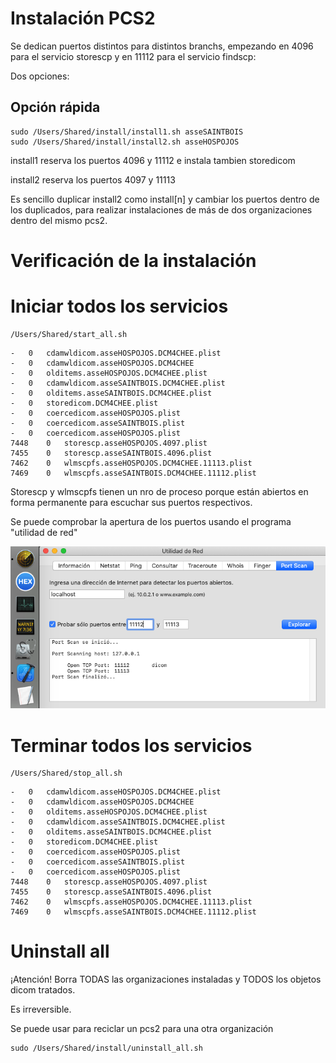 # Instalación PCS2

Se dedican puertos distintos para distintos branchs, empezando en 4096 para el servicio storescp y en 11112 para el servicio findscp:

Dos opciones:

## Opción rápida

```
sudo /Users/Shared/install/install1.sh asseSAINTBOIS
sudo /Users/Shared/install/install2.sh asseHOSPOJOS
```

install1 reserva los puertos 4096 y 11112 e instala tambien storedicom

install2 reserva los puertos 4097 y 11113

Es sencillo duplicar install2 como install[n] y cambiar los puertos dentro de los duplicados, para realizar instalaciones de más de dos organizaciones dentro del mismo pcs2.

# Verificación de la instalación

# Iniciar todos los servicios

```
/Users/Shared/start_all.sh 
```

```
-	0	cdamwldicom.asseHOSPOJOS.DCM4CHEE.plist
-	0	cdamwldicom.asseHOSPOJOS.DCM4CHEE
-	0	olditems.asseHOSPOJOS.DCM4CHEE.plist
-	0	cdamwldicom.asseSAINTBOIS.DCM4CHEE.plist
-	0	olditems.asseSAINTBOIS.DCM4CHEE.plist
-	0	storedicom.DCM4CHEE.plist
-	0	coercedicom.asseHOSPOJOS.plist
-	0	coercedicom.asseSAINTBOIS.plist
-	0	coercedicom.asseHOSPOJOS.plist
7448	0	storescp.asseHOSPOJOS.4097.plist
7455	0	storescp.asseSAINTBOIS.4096.plist
7462	0	wlmscpfs.asseHOSPOJOS.DCM4CHEE.11113.plist
7469	0	wlmscpfs.asseSAINTBOIS.DCM4CHEE.11112.plist
```

Storescp y wlmscpfs tienen un nro de proceso porque están abiertos en forma permanente para escuchar sus puertos respectivos.

Se puede comprobar la apertura de los puertos usando el programa "utilidad de red"

![UtilidadDeRed](UtilidadDeRed.png)



# Terminar todos los servicios

```
/Users/Shared/stop_all.sh 
```

```
-	0	cdamwldicom.asseHOSPOJOS.DCM4CHEE.plist
-	0	cdamwldicom.asseHOSPOJOS.DCM4CHEE
-	0	olditems.asseHOSPOJOS.DCM4CHEE.plist
-	0	cdamwldicom.asseSAINTBOIS.DCM4CHEE.plist
-	0	olditems.asseSAINTBOIS.DCM4CHEE.plist
-	0	storedicom.DCM4CHEE.plist
-	0	coercedicom.asseHOSPOJOS.plist
-	0	coercedicom.asseSAINTBOIS.plist
-	0	coercedicom.asseHOSPOJOS.plist
7448	0	storescp.asseHOSPOJOS.4097.plist
7455	0	storescp.asseSAINTBOIS.4096.plist
7462	0	wlmscpfs.asseHOSPOJOS.DCM4CHEE.11113.plist
7469	0	wlmscpfs.asseSAINTBOIS.DCM4CHEE.11112.plist
```



# Uninstall all

¡Atención! Borra TODAS las organizaciones instaladas y TODOS los objetos dicom tratados.

Es irreversible.

Se puede usar para reciclar un pcs2 para una otra organización

```
sudo /Users/Shared/install/uninstall_all.sh
```


